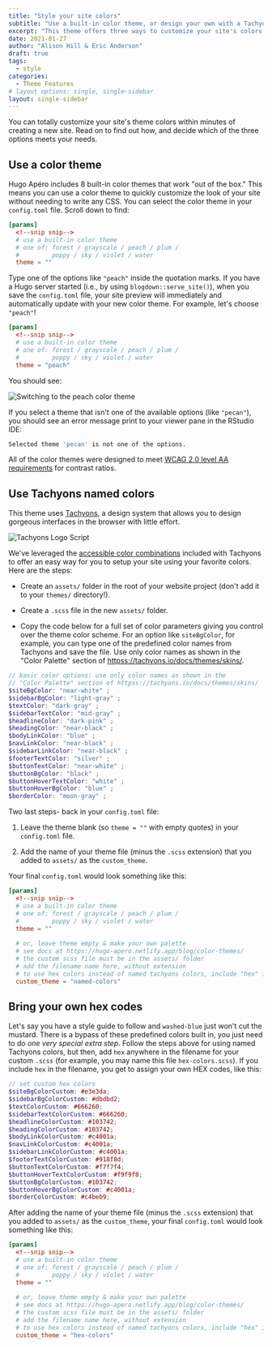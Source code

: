 ```yaml
---
title: "Style your site colors"
subtitle: "Use a built-in color theme, or design your own with a Tachyons palette or your own hex codes."
excerpt: "This theme offers three ways to customize your site's colors. Use one of 8 built-in color themes, or style your own palette using named colors from the Tachyons design system. You may also bring your own hex codes to make fully custom color palette that is all your own."
date: 2021-01-27
author: "Alison Hill & Eric Anderson"
draft: true
tags:
  - style
categories:
  - Theme Features
# layout options: single, single-sidebar
layout: single-sidebar
---
```


You can totally customize your site's theme colors within minutes of
creating a new site. Read on to find out how, and decide which of the 
three options meets your needs.

## Use a color theme

Hugo Apéro includes 8 built-in color themes that work "out of the box." 
This means you can use a color theme to quickly customize the look of your site
without needing to write any CSS. You can select the color theme in your `config.toml` file. Scroll down to find:

```toml
[params]
  <!--snip snip-->
  # use a built-in color theme
  # one of: forest / grayscale / peach / plum /
  #         poppy / sky / violet / water
  theme = ""
```

Type one of the options like `"peach"` inside the quotation marks. If you have a Hugo server started (i.e., by using `blogdown::serve_site()`), when you save the `config.toml` file, your site preview will immediately and automatically update with your new color theme. For example, let's choose `"peach"`!

```toml
[params]
  <!--snip snip-->
  # use a built-in color theme
  # one of: forest / grayscale / peach / plum /
  #         poppy / sky / violet / water
  theme = "peach"
```

You should see:

![Switching to the peach color theme](peach.png)

If you select a theme that isn't one of the available options (like `"pecan"`), 
you should see an error message print to your viewer pane in the RStudio IDE:

```bash
Selected theme 'pecan' is not one of the options.
```

All of the color themes were designed to meet [WCAG 2.0 level AA requirements](https://webaim.org/articles/contrast/) for contrast ratios.

## Use Tachyons named colors

This theme uses [Tachyons](https://tachyons.io), a design system that allows you 
to design gorgeous interfaces in the browser with little effort.

![Tachyons Logo Script](tachyons-logo-script.png)

We've leveraged the [accessible color
combinations](https://tachyons.io/docs/themes/skins/) included with Tachyons to
offer an easy way for you to setup your site using your favorite colors. Here are the steps:

+ Create an `assets/` folder in the root of your website project (don't add it to your `themes/` directory!).

+ Create a `.scss` file in the new `assets/` folder.

+ Copy the code below for a full set of color parameters giving you control over the theme color scheme. For an option like `siteBgColor`, for example, you can type one of the predefined color names from Tachyons and save the file. Use only color names as shown in the "Color Palette" section of <httpss://tachyons.io/docs/themes/skins/>.

```scss
// basic color options: use only color names as shown in the
// "Color Palette" section of httpss://tachyons.io/docs/themes/skins/
$siteBgColor: "near-white" ;
$sidebarBgColor: "light-gray" ;
$textColor: "dark-gray" ;
$sidebarTextColor: "mid-gray" ;
$headlineColor: "dark-pink" ;
$headingColor: "near-black" ;
$bodyLinkColor: "blue" ;
$navLinkColor: "near-black" ;
$sidebarLinkColor: "near-black" ;
$footerTextColor: "silver" ;
$buttonTextColor: "near-white" ;
$buttonBgColor: "black" ;
$buttonHoverTextColor: "white" ;
$buttonHoverBgColor: "blue" ;
$borderColor: "moon-gray" ;
```

Two last steps- back in your `config.toml` file:

1. Leave the theme blank (so `theme = ""` with empty quotes) in your `config.toml` file.

1. Add the name of your theme file (minus the `.scss` extension) that you added to `assets/` as the `custom_theme`.

Your final `config.toml` would look something like this:

```toml
[params]
  <!--snip snip-->
  # use a built-in color theme
  # one of: forest / grayscale / peach / plum /
  #         poppy / sky / violet / water 
  theme = ""
  
  # or, leave theme empty & make your own palette
  # see docs at https://hugo-apero.netlify.app/blog/color-themes/
  # the custom scss file must be in the assets/ folder
  # add the filename name here, without extension
  # to use hex colors instead of named tachyons colors, include "hex" in filename
  custom_theme = "named-colors" 
```

## Bring your own hex codes

Let's say you have a style guide to follow and `washed-blue` just won't cut the
mustard. There is a bypass of these
predefined colors built in, you just need to do *one very special extra step*. Follow the steps above for using named Tachyons colors, but then, add `hex` anywhere in the filename for your custom `.scss` (for example, you may name this file `hex-colors.scss`). If you include `hex` in the filename, you get to assign your own HEX codes, like this:

```scss
// set custom hex colors
$siteBgColorCustom: #e3e3da;
$sidebarBgColorCustom: #dbdbd2;
$textColorCustom: #666260;
$sidebarTextColorCustom: #666260;
$headlineColorCustom: #103742;
$headingColorCustom: #103742;
$bodyLinkColorCustom: #c4001a;
$navLinkColorCustom: #c4001a;
$sidebarLinkColorCustom: #c4001a;
$footerTextColorCustom: #918f8d;
$buttonTextColorCustom: #f7f7f4;
$buttonHoverTextColorCustom: #f9f9f8;
$buttonBgColorCustom: #103742;
$buttonHoverBgColorCustom: #c4001a;
$borderColorCustom: #c4beb9;
```

After adding the name of your theme file (minus the `.scss` extension) that you added to `assets/` as the `custom_theme`, your final `config.toml` would look something like this:

```toml
[params]
  <!--snip snip-->
  # use a built-in color theme
  # one of: forest / grayscale / peach / plum /
  #         poppy / sky / violet / water 
  theme = ""
  
  # or, leave theme empty & make your own palette
  # see docs at https://hugo-apero.netlify.app/blog/color-themes/
  # the custom scss file must be in the assets/ folder
  # add the filename name here, without extension
  # to use hex colors instead of named tachyons colors, include "hex" in filename
  custom_theme = "hex-colors" 
```

